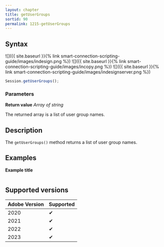 ```yaml
---
layout: chapter
title: getUserGroups
sortid: 90
permalink: 1215-getUserGroups
---
```


## Syntax

![]({{ site.baseurl }}{% link smart-connection-scripting-guide/images/indesign.png %}) ![]({{ site.baseurl }}{% link smart-connection-scripting-guide/images/incopy.png %}) ![]({{ site.baseurl }}{% link smart-connection-scripting-guide/images/indesignserver.png %})

```javascript
Session.getUserGroups();
```

### Parameters

**Return value** _Array of string_

The returned array is a list of user group names.

## Description

The `getUserGroups()` method returns a list of user group names.

## Examples

**Example title**

```javascript

```

## Supported versions

| Adobe Version | Supported |
| ------------- | --------- |
| 2020          | ✔         |
| 2021          | ✔         |
| 2022          | ✔         |
| 2023          | ✔         |
